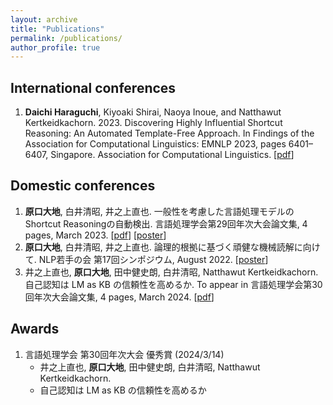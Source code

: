 ```yaml
---
layout: archive
title: "Publications"
permalink: /publications/
author_profile: true
---
```

## International conferences
1. **Daichi Haraguchi**, Kiyoaki Shirai, Naoya Inoue, and Natthawut Kertkeidkachorn. 2023. Discovering Highly Influential Shortcut Reasoning: An Automated Template-Free Approach. In Findings of the Association for Computational Linguistics: EMNLP 2023, pages 6401–6407, Singapore. Association for Computational Linguistics. \[[pdf](https://aclanthology.org/2023.findings-emnlp.424.pdf)\]

## Domestic conferences
1. **原口大地**, 白井清昭, 井之上直也. 一般性を考慮した言語処理モデルのShortcut Reasoningの自動検出. 言語処理学会第29回年次大会論文集, 4 pages, March 2023. \[[pdf](https://www.anlp.jp/proceedings/annual_meeting/2023/pdf_dir/Q3-9.pdf)\] \[[poster](http://homoscribens.github.io/files/NLP_poster.pdf)\]
2. **原口大地**, 白井清昭, 井之上直也. 論理的根拠に基づく頑健な機械読解に向けて. NLP若手の会 第17回シンポジウム, August 2022. \[[poster](http://homoscribens.github.io/files/YANS_2022.pdf)\]
3. 井之上直也, **原口大地**, 田中健史朗, 白井清昭, Natthawut Kertkeidkachorn. 自己認知は LM as KB の信頼性を高めるか. To appear in 言語処理学会第30回年次大会論文集, 4 pages, March 2024. \[[pdf](https://www.anlp.jp/proceedings/annual_meeting/2024/pdf_dir/P6-25.pdf)\]

## Awards
1. 言語処理学会 第30回年次大会 優秀賞 (2024/3/14)
   - 井之上直也, **原口大地**, 田中健史朗, 白井清昭, Natthawut Kertkeidkachorn.
   -  自己認知は LM as KB の信頼性を高めるか
